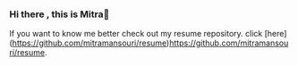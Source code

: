 ### Hi there , this is Mitra👋
If you want to know me better check out my resume repository. click [here] (https://github.com/mitramansouri/resume)https://github.com/mitramansouri/resume.
